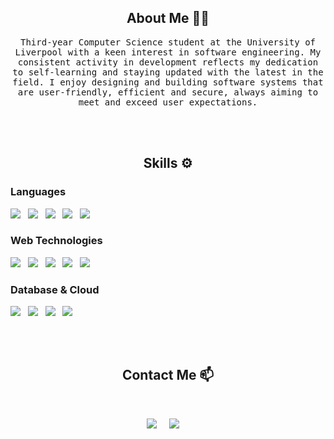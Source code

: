 <h2 align="center"> About Me 👨‍💻</h2>
<p align="center">
  <samp>Third-year Computer Science student at the University of Liverpool with a keen interest in software engineering. My consistent activity in development reflects my dedication to self-learning and staying updated with the latest in the field. I enjoy designing and building software systems that are user-friendly, efficient and secure, always aiming to meet and exceed user expectations.
  </samp>
</p>

<br> 
<br> 

<h2 align="center">Skills ⚙️</h2>
<h3 align="start">Languages</h3>
<p align="start">
  <img src="https://img.shields.io/badge/java%20-%23ED8B00.svg?&style=for-the-badge&logo=java&logoColor=white" />&nbsp;&nbsp;
  <img src="https://img.shields.io/badge/javascript%20-%23F7DF1E.svg?&style=for-the-badge&logo=javascript&logoColor=black" />&nbsp;&nbsp;
  <img src="https://img.shields.io/badge/typescript%20-%233178C6.svg?&style=for-the-badge&logo=typescript&logoColor=white" />&nbsp;&nbsp;
  <img src="https://img.shields.io/badge/swift%20-%23FA7343.svg?&style=for-the-badge&logo=swift&logoColor=white" />&nbsp;&nbsp;
  <img src="https://img.shields.io/badge/python%20-%233776AB.svg?&style=for-the-badge&logo=python&logoColor=white" />&nbsp;&nbsp;
</p>

<h3 align="start">Web Technologies</h3>
<p align="start">
  <img src="https://img.shields.io/badge/html5%20-%23E34F26.svg?&style=for-the-badge&logo=html5&logoColor=white" />&nbsp;&nbsp;
  <img src="https://img.shields.io/badge/css3%20-%231572B6.svg?&style=for-the-badge&logo=css3&logoColor=white" />&nbsp;&nbsp;
  <img src="https://img.shields.io/badge/react%20-%2300D9FF.svg?&style=for-the-badge&logo=react&logoColor=white" />&nbsp;&nbsp;
  <img src="https://img.shields.io/badge/tailwind-css%20-%231572B6.svg?&style=for-the-badge&logo=tailwind-css&logoColor=white" />&nbsp;&nbsp;
  <img src="https://img.shields.io/badge/next.js%20-%23000000.svg?&style=for-the-badge&logo=next.js&logoColor=white" />&nbsp;&nbsp;
</p>

<h3 align="start">Database & Cloud</h3>
<p align="start">
  <img src="https://img.shields.io/badge/sql%20-%2300f.svg?&style=for-the-badge&logo=sql&logoColor=white" />&nbsp;&nbsp;
  <img src="https://img.shields.io/badge/nosql%20-%2344BB77.svg?&style=for-the-badge&logo=nosql&logoColor=white" />&nbsp;&nbsp;
  <img src="https://img.shields.io/badge/postgresql%20-%23336791.svg?&style=for-the-badge&logo=postgresql&logoColor=white" />&nbsp;&nbsp;
  <img src="https://img.shields.io/badge/aws%20-%23FF9900.svg?&style=for-the-badge&logo=amazon-aws&logoColor=white" />&nbsp;&nbsp;
</p>

<br> 
<br> 

<h2 align="center">Contact Me 📫</h2>
<br> 
<p align="center">
  <a target="_blank"href="https://www.linkedin.com/in/kieran-hardwick-986b56195/"><img src="https://img.shields.io/badge/linkedin-%230077B5.svg?&style=for-the-badge&logo=linkedin&logoColor=white" /></a>&nbsp;&nbsp;&nbsp;&nbsp;
  <a href="mailto:kieranhardwick260@gmail.com"><img src="https://img.shields.io/badge/gmail-%23D14836.svg?&style=for-the-badge&logo=gmail&logoColor=white" /></a>&nbsp;&nbsp;&nbsp;&nbsp;
</p>
<br> 

